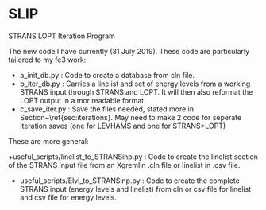 # SLIP
STRANS LOPT Iteration Program

The new code I have currently (31 July 2019). These code are particularly tailored to my fe3 work:
+ a_init_db.py : Code to create a database from cln file.
+ b_iter_db.py : Carries a linelist and set of energy levels from a working STRANS input through STRANS and LOPT. It will then also reformat the LOPT output in a mor readable format. 
+ c_save_iter.py : Save the files needed, stated more in Section~\ref{sec:iterations}. May need to make 2 code for seperate iteration saves (one for LEVHAMS and one for STRANS$>$LOPT)


These are more general:

+useful_scripts/linelist_to_STRANSinp.py : Code to create the linelist section of the STRANS input file from an Xgremlin .cln file or linelist in .csv file.
+ useful_scripts/Elvl_to_STRANSinp.py : Code to create the complete STRANS input (energy levels and linelist) from cln or csv file for linelist and csv file for energy levels. 

